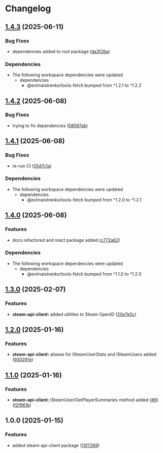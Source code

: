 # Changelog

## [1.4.3](https://github.com/evlmaistrenko/js-tools/compare/tools-steam-api-client-v1.4.2...tools-steam-api-client-v1.4.3) (2025-06-11)


### Bug Fixes

* dependencies added to root package ([da3f26a](https://github.com/evlmaistrenko/js-tools/commit/da3f26a55170ff529f0d97d428a6cdc3a89e6096))


### Dependencies

* The following workspace dependencies were updated
  * dependencies
    * @evlmaistrenko/tools-fetch bumped from ^1.2.1 to ^1.2.2

## [1.4.2](https://github.com/evlmaistrenko/js-tools/compare/tools-steam-api-client-v1.4.1...tools-steam-api-client-v1.4.2) (2025-06-08)


### Bug Fixes

* trying to fix dependencies ([58087ab](https://github.com/evlmaistrenko/js-tools/commit/58087ab4e9890eeb8ea2cd92af9d3b7bf8c6d919))

## [1.4.1](https://github.com/evlmaistrenko/js-tools/compare/tools-steam-api-client-v1.4.0...tools-steam-api-client-v1.4.1) (2025-06-08)


### Bug Fixes

* re-run CI ([55d7c1a](https://github.com/evlmaistrenko/js-tools/commit/55d7c1af43b7ecc95e2a85994a90743115f1f705))


### Dependencies

* The following workspace dependencies were updated
  * dependencies
    * @evlmaistrenko/tools-fetch bumped from ^1.2.0 to ^1.2.1

## [1.4.0](https://github.com/evlmaistrenko/js-tools/compare/tools-steam-api-client-v1.3.0...tools-steam-api-client-v1.4.0) (2025-06-08)


### Features

* docs refactored and react package added ([c772a62](https://github.com/evlmaistrenko/js-tools/commit/c772a620d891e125d2292e0c2a54eea202ccacb8))


### Dependencies

* The following workspace dependencies were updated
  * dependencies
    * @evlmaistrenko/tools-fetch bumped from ^1.1.0 to ^1.2.0

## [1.3.0](https://github.com/evlmaistrenko/js-tools/compare/tools-steam-api-client-v1.2.0...tools-steam-api-client-v1.3.0) (2025-02-07)


### Features

* **steam-api-client:** added utilities to Steam OpenID ([20e7e5c](https://github.com/evlmaistrenko/js-tools/commit/20e7e5cd00e8328a78f31d88f6fd479cb228fb59))

## [1.2.0](https://github.com/evlmaistrenko/js-tools/compare/tools-steam-api-client-v1.1.0...tools-steam-api-client-v1.2.0) (2025-01-16)


### Features

* **steam-api-client:** aliases for ISteamUserStats and ISteamUsers added ([930291e](https://github.com/evlmaistrenko/js-tools/commit/930291ef64c845cc5ae18d15b5452950345bfb52))

## [1.1.0](https://github.com/evlmaistrenko/js-tools/compare/tools-steam-api-client-v1.0.0...tools-steam-api-client-v1.1.0) (2025-01-16)


### Features

* **steam-api-client:** iSteamUser/GetPlayerSummaries method added ([#9](https://github.com/evlmaistrenko/js-tools/issues/9)) ([f2f961b](https://github.com/evlmaistrenko/js-tools/commit/f2f961b72114d965c1066210f606e71c987d8d07))

## 1.0.0 (2025-01-15)


### Features

* added steam-api-client package ([13f7269](https://github.com/evlmaistrenko/js-tools/commit/13f7269380b31f0078655d44740406805ad305b0))
